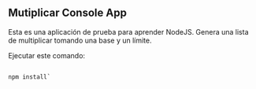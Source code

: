 ## Mutiplicar Console App

Esta es una aplicación de prueba para aprender NodeJS. Genera una lista de multiplicar tomando una base y un límite.

Ejecutar este comando:

```

npm install`
```